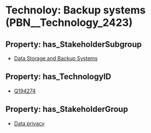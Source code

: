 # Technoloy: __Backup systems__ (PBN__Technology_2423)

## Property: has_StakeholderSubgroup

* [Data Storage and Backup Systems](PBN__TechSubgroup_138)

## Property: has_TechnologyID

* [Q194274](Q194274)

## Property: has_StakeholderGroup

* [Data privacy](PBN__TechGroup_5)

